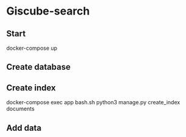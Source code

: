 # Giscube-search


## Start
docker-compose up

## Create database


## Create index
docker-compose exec app bash.sh python3 manage.py create_index documents


## Add data
